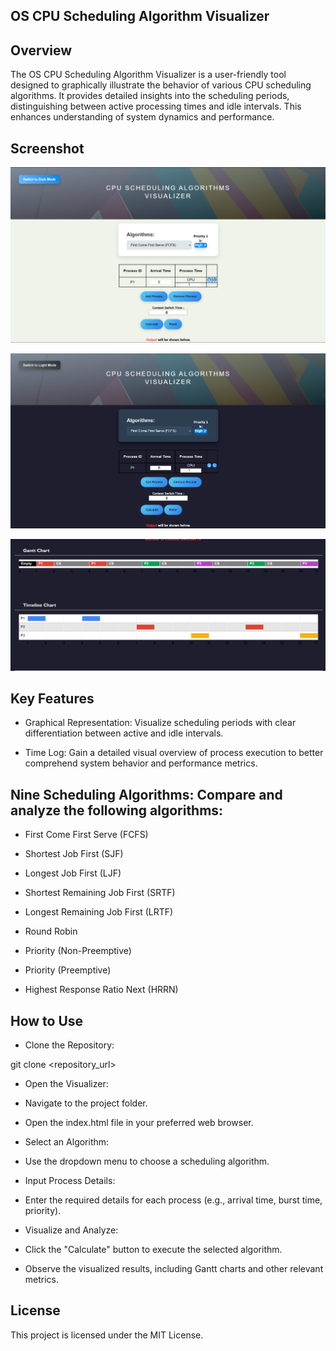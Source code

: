 
## OS CPU Scheduling Algorithm Visualizer

## Overview

The OS CPU Scheduling Algorithm Visualizer is a user-friendly tool designed to graphically illustrate the behavior of various CPU scheduling algorithms. It provides detailed insights into the scheduling periods, distinguishing between active processing times and idle intervals. This enhances understanding of system dynamics and performance.

## Screenshot

![Screenshot](images/1.PNG)

![Screenshot](images/2.PNG)

![Screenshot](images/3.PNG)


## Key Features

- Graphical Representation: Visualize scheduling periods with clear differentiation between active and idle intervals.

- Time Log: Gain a detailed visual overview of process execution to better comprehend system behavior and performance metrics.

## Nine Scheduling Algorithms: Compare and analyze the following algorithms:

- First Come First Serve (FCFS)

- Shortest Job First (SJF)

- Longest Job First (LJF)

- Shortest Remaining Job First (SRTF)

- Longest Remaining Job First (LRTF)

- Round Robin

- Priority (Non-Preemptive)

- Priority (Preemptive)

- Highest Response Ratio Next (HRRN)



## How to Use

- Clone the Repository:

git clone <repository_url>

- Open the Visualizer:

- Navigate to the project folder.

- Open the index.html file in your preferred web browser.

- Select an Algorithm:

- Use the dropdown menu to choose a scheduling algorithm.

- Input Process Details:

- Enter the required details for each process (e.g., arrival time, burst time, priority).

- Visualize and Analyze:

- Click the "Calculate" button to execute the selected algorithm.

- Observe the visualized results, including Gantt charts and other relevant metrics.

## License

This project is licensed under the MIT License.